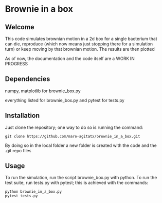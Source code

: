 # Brownie in a box

## Welcome

This code simulates brownian motion in a 2d box for a single bacterium that
can die, reproduce (which now means just stopping there for a simulation turn)
or keep moving by that brownian motion. The results are then plotted

As of now, the documentation and the code itself are a WORK IN PROGRESS

## Dependencies

numpy, matplotlib for brownie_box.py

everything listed for brownie_box.py and pytest for tests.py

## Installation

Just clone the repository; one way to do so is running the command:

```
git clone https://github.com/mare-agitatx/brownie_in_a_box.git
```

By doing so in the local folder a new folder is created with the code and
the .git repo files

## Usage

To run the simulation, run the script brownie_box.py with python. To run the
test suite, run tests.py with pytest; this is achieved with the commands:

```
python brownie_in_a_box.py
pytest tests.py
```
